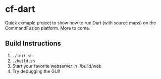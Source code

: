 # cf-dart

Quick exmaple project to show how to run Dart (with source maps) on the CommandFusion platform. More to come.

## Build Instructions
1. `./init.sh`
2. `./build.sh`
3. Start your favorite webserver in ./build/web
4. Try debugging the GUI!